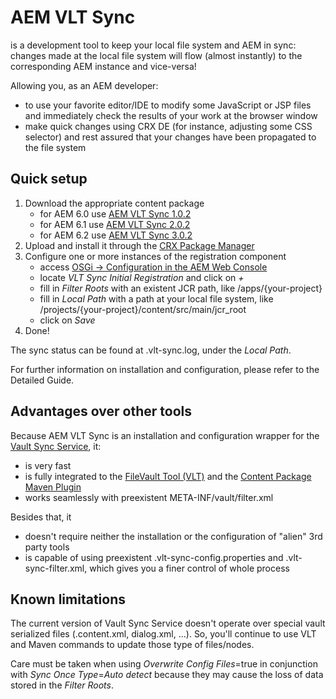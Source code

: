 # AEM VLT Sync

is a development tool to keep your local file system and AEM in sync: changes made at the local file system will flow (almost instantly) to the corresponding AEM instance and vice-versa!

Allowing you, as an AEM developer:

- to use your favorite editor/IDE to modify some JavaScript or JSP files and immediately check the results of your work at the browser window
- make quick changes using CRX DE (for instance, adjusting some CSS selector) and rest assured that your changes have been propagated to the file system


## Quick setup

1. Download the appropriate content package
   * for AEM 6.0 use [AEM VLT Sync 1.0.2](https://github.com/daniel-lima/aem-vltsync/releases/download/aem-vltsync-1.0.2/vltsync-content-1.0.2.zip)
   * for AEM 6.1 use [AEM VLT Sync 2.0.2](https://github.com/daniel-lima/aem-vltsync/releases/download/aem-vltsync-2.0.2/vltsync-content-2.0.2.zip)
   * for AEM 6.2 use [AEM VLT Sync 3.0.2](https://github.com/daniel-lima/aem-vltsync/releases/download/aem-vltsync-3.0.2/vltsync-content-3.0.2.zip)
2. Upload and install it through the [CRX Package Manager](http://localhost:4502/crx/packmgr/index.jsp)
3. Configure one or more instances of the registration component
   * access [OSGi -> Configuration in the AEM Web Console](http://localhost:4502/system/console/configMgr)
   * locate *VLT Sync Initial Registration* and click on *+*
   * fill in *Filter Roots* with an existent JCR path, like /apps/{your-project}
   * fill in *Local Path* with a path at your local file system, like /projects/{your-project}/content/src/main/jcr_root 
   * click on *Save*
4. Done!
   
The sync status can be found at .vlt-sync.log, under the *Local Path*.

For further information on installation and configuration, please refer to the Detailed Guide.


## Advantages over other tools

Because AEM VLT Sync is an installation and configuration wrapper for the [Vault Sync Service](http://jackrabbit.apache.org/filevault/usage.html#Vault_Sync), it:

* is very fast
* is fully integrated to the [FileVault Tool (VLT)](https://docs.adobe.com/docs/en/aem/6-0/develop/dev-tools/ht-vlttool.html?wcmmode=disabled) and the [Content Package Maven Plugin](https://docs.adobe.com/docs/en/aem/6-0/develop/dev-tools/vlt-mavenplugin.html?wcmmode=disabled)
* works seamlessly with preexistent META-INF/vault/filter.xml

Besides that, it

* doesn't require neither the installation or the configuration of "alien" 3rd party tools
* is capable of using preexistent .vlt-sync-config.properties and .vlt-sync-filter.xml, which gives you a finer control of whole process   
 
 
## Known limitations

The current version of Vault Sync Service doesn't operate over special vault serialized files (.content.xml, dialog.xml, ...). So, you'll continue to use VLT and Maven commands to update those type of files/nodes.
   
Care must be taken when using *Overwrite Config Files*=true in conjunction with *Sync Once Type*=*Auto detect* because they may cause the loss of data stored in the *Filter Roots*. 
